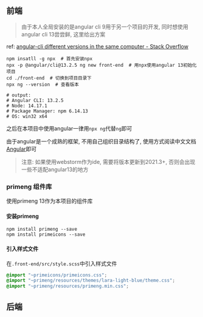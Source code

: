 ## 前端

> 由于本人全局安装的是angular cli 9用于另一个项目的开发, 同时想使用angular cli 13尝尝鲜, 这里给出方案

ref: [angular-cli different versions in the same computer - Stack Overflow](https://stackoverflow.com/questions/43018777/angular-cli-different-versions-in-the-same-computer)

```shell
npm insatll -g npx  # 首先安装npx
npx -p @angular/cli@13.2.5 ng new front-end  # 用npx使用angular 13初始化项目
cd ./front-end  # 切换到项目目录下
npx ng --version  # 查看版本

# output: 
# Angular CLI: 13.2.5
# Node: 14.17.1
# Package Manager: npm 6.14.13
# OS: win32 x64
```

之后在本项目中使用angular一律用`npx ng`代替`ng`即可

由于angular是一个成熟的框架, 不用自己组织目录结构了, 使用方式阅读中文文档[Angular](https://angular.cn/)即可

> 注意: 如果使用webstorm作为ide, 需要将版本更新到2021.3+, 否则会出现一些不适配angular13的地方

### primeng 组件库

使用primeng 13作为本项目的组件库

#### 安装primeng

```shell
npm install primeng --save
npm install primeicons --save
```

#### 引入样式文件

在`.front-end/src/style.scss`中引入样式文件

```scss
@import "~primeicons/primeicons.css";
@import "~primeng/resources/themes/lara-light-blue/theme.css";
@import "~primeng/resources/primeng.min.css";
```



## 后端

